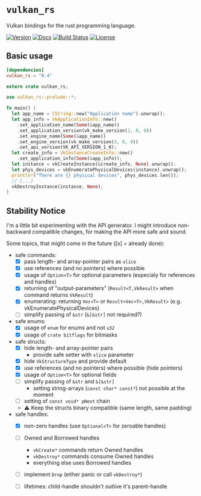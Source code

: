 # `vulkan_rs`

Vulkan bindings for the rust programming language.

[![Version](https://img.shields.io/crates/v/vulkan_rs.svg)](https://crates.io/crates/vulkan_rs)
[![Docs](https://docs.rs/vulkan_rs/badge.svg)](https://docs.rs/vulkan_rs)
[![Build Status](https://travis-ci.org/HellButcher/vulkan-rs.svg?branch=master)](https://travis-ci.org/HellButcher/vulkan-rs)
[![License](https://img.shields.io/badge/License-BSD%202--Clause-orange.svg)](LICENSE)

## Basic usage

```toml
[dependencies]
vulkan_rs = "0.4"
```

```rust
extern crate vulkan_rs;

use vulkan_rs::prelude::*;

fn main() {
  let app_name = CString::new("Application name").unwrap();
  let app_info = VkApplicationInfo::new()
    .set_application_name(Some(&app_name))
    .set_application_version(vk_make_version(1, 0, 0))
    .set_engine_name(Some(&app_name))
    .set_engine_version(vk_make_version(1, 0, 0))
    .set_api_version(VK_API_VERSION_1_0);
  let create_info = VkInstanceCreateInfo::new()
    .set_application_info(Some(&app_info));
  let instance = vkCreateInstance(&create_info, None).unwrap();
  let phys_devices = vkEnumeratePhysicalDevices(instance).unwrap();
  println!("There are {} physical devices", phys_devices.len());
  // [...]
  vkDestroyInstance(instance, None);
}
```

## Stability Notice

I'm a little bit experimenting with the API generator.
I might introduce non-backward compatible changes, for making the API more safe and sound.

Some topics, that might come in the future ([x] = already done):
 - safe commands:
   - [x] pass length- and array-pointer pairs as `slice`
   - [x] use references (and no pointers) where possible
   - [x] usage of `Option<T>` for optional parameters (especialy for references and handles)
   - [x] returning of "output-parameters" (`Result<T,VkResult>` when command returns `VkResult`)
   - [x] enumerating: returning `Vec<T>` or `Result<Vec<T>,VkResult>` (e.g. vkEnumeratePhysicalDevices)
   - [ ] simplify passing of `&str` (`&[&str]` not required?)
 - safe enums:
   - [x] usage of `enum` for enums and not `u32`
   - [x] usage of `crate bitflags` for bitmasks
 - safe structs:
   - [x] hide length- and array-pointer pairs
     - provide safe setter with `slice` parameter
   - [x] hide `VkStructureType` and provide default
   - [x] use references (and no pointers) where possible (hide pointers)
   - [x] usage of `Option<T>` for optional fields
   - [ ] simplify passing of `&str` and `&[&str]`
     - setting string-arrays (`const char* const*`) not possible at the moment
   - [ ] setting of `const void* pNext` chain
   - :warning: Keep the structs binary compatible (same length, same padding)
 - safe handles:
   - [x] non-zero handles (use `Optional<T>` for zeroable handles)
   - [ ] Owned and Borrowed handles
     - `vkCreate*` commands return Owned handles
     - `vkDestroy*` commands consume Owned handles
     - everything else uses Borrowed handles
   - [ ] implement `Drop` (either panic or call `vkDestroy*`)
   - [ ] lifetimes: child-handle shouldn't outlive it's parent-handle

